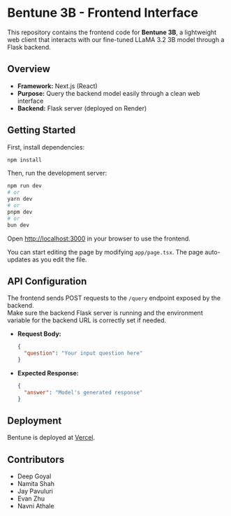 # Bentune 3B - Frontend Interface

This repository contains the frontend code for **Bentune 3B**, a lightweight web client that interacts with our fine-tuned LLaMA 3.2 3B model through a Flask backend.

## Overview

- **Framework:** Next.js (React)
- **Purpose:** Query the backend model easily through a clean web interface
- **Backend:** Flask server (deployed on Render)

## Getting Started

First, install dependencies:

```bash
npm install
```

Then, run the development server:

```bash
npm run dev
# or
yarn dev
# or
pnpm dev
# or
bun dev
```

Open [http://localhost:3000](http://localhost:3000) in your browser to use the frontend.

You can start editing the page by modifying `app/page.tsx`. The page auto-updates as you edit the file.

## API Configuration

The frontend sends POST requests to the `/query` endpoint exposed by the backend.  
Make sure the backend Flask server is running and the environment variable for the backend URL is correctly set if needed.

- **Request Body:**
  ```json
  {
    "question": "Your input question here"
  }
  ```

- **Expected Response:**
  ```json
  {
    "answer": "Model's generated response"
  }
  ```

## Deployment

Bentune is deployed at [Vercel](https://bentune-front.vercel.app/).

## Contributors

- Deep Goyal
- Namita Shah
- Jay Pavuluri
- Evan Zhu
- Navni Athale